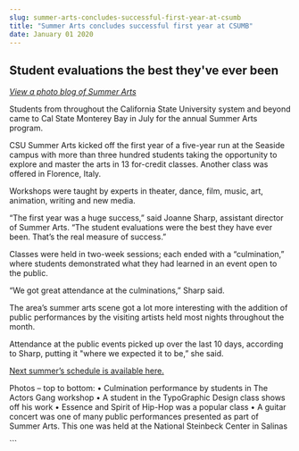```yaml
---
slug: summer-arts-concludes-successful-first-year-at-csumb
title: "Summer Arts concludes successful first year at CSUMB"
date: January 01 2020
---
```


 
<h2>Student evaluations the best they've ever been</h2>
<p>
  <em
    ><a href="https://blogs.calstate.edu/voicesviews/?p=1510"
      >View a photo blog of Summer Arts</a
    ></em
  >
</p>
<p>
  Students from throughout the California State University system and beyond
  came to Cal State Monterey Bay in July for the annual Summer Arts program.
</p>
<p>
  CSU Summer Arts kicked off the first year of a five-year run at the Seaside
  campus with more than three hundred students taking the opportunity to explore
  and master the arts in 13 for-credit classes. Another class was offered in
  Florence, Italy.
</p>
<p>
  Workshops were taught by experts in theater, dance, film, music, art,
  animation, writing and new media.
</p>
<p>
  “The first year was a huge success,” said Joanne Sharp, assistant director of
  Summer Arts. “The student evaluations were the best they have ever been.
  That’s the real measure of success.”
</p>
<p>
  Classes were held in two-week sessions; each ended with a “culmination,” where
  students demonstrated what they had learned in an event open to the public.
</p>
<p>“We got great attendance at the culminations,” Sharp said.</p>
<p>
  The area’s summer arts scene got a lot more interesting with the addition of
  public performances by the visiting artists held most nights throughout the
  month.
</p>
<p>
  Attendance at the public events picked up over the last 10 days, according to
  Sharp, putting it "where we expected it to be,” she said.
</p>
<p>
  <a href="https://www.csusummerarts.org/courses2013/"
    >Next summer’s schedule is available here.</a
  >
</p>
<p></p>
<p>
  Photos – top to bottom: • Culmination performance by students in The Actors
  Gang workshop • A student in the TypoGraphic Design class shows off his work •
  Essence and Spirit of Hip-Hop was a popular class • A guitar concert was one
  of many public performances presented as part of Summer Arts. This one was
  held at the National Steinbeck Center in Salinas
</p>
```
